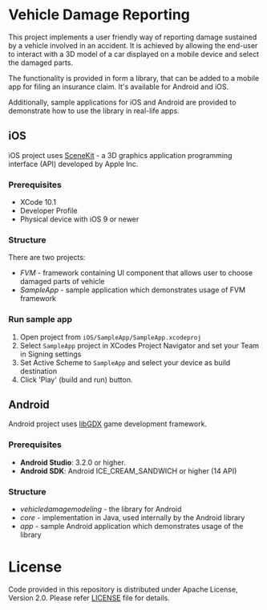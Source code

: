 # Vehicle Damage Reporting

This project implements a user friendly way of reporting damage sustained by a vehicle involved in an accident. It is achieved by allowing the end-user to interact with a 3D model of a car displayed on a mobile device and select the damaged parts.

The functionality is provided in form a library, that can be added to a mobile app for filing an insurance claim. It's available for Android and iOS.

Additionally, sample applications for iOS and Android are provided to demonstrate how to use the library in real-life apps.

## iOS

iOS project uses [SceneKit](https://developer.apple.com/documentation/scenekit) - a 3D graphics application programming interface (API) developed by Apple Inc. 

### Prerequisites

 - XCode 10.1
 - Developer Profile
 - Physical device with iOS 9 or newer

### Structure
There are two projects:

 - _FVM_ - framework containing UI component that allows user to choose damaged parts of vehicle   
 - _SampleApp_ - sample application which demonstrates usage of FVM framework

### Run sample app
1. Open project from ```iOS/SampleApp/SampleApp.xcodeproj```
2. Select ```SampleApp``` project in XCodes Project Navigator and set your Team in Signing settings
3. Set Active Scheme to ```SampleApp``` and select your device as build destination
4. Click 'Play' (build and run) button.

## Android

Android project uses [libGDX](https://libgdx.badlogicgames.com/) game development framework.

### Prerequisites

 - __Android Studio__: 3.2.0 or higher.
 - __Android SDK__: Android ICE_CREAM_SANDWICH or higher (14 API)

### Structure
 
 - _vehicledamagemodeling_ - the library for Android
 - _core_ - implementation in Java, used internally by the Android library 
 - _app_ - sample Android application which demonstrates usage of the library
 

# License

Code provided in this repository is distributed under Apache License, Version 2.0. Please refer [LICENSE](../master/LICENSE) file for details.
